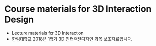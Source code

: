 # Course materials for 3D Interaction Design
* Lecture materials for 3D Interaction 
* 한림대학교 2018년 1학기 3D 인터랙션디자인 과목 보조자료입니다.
